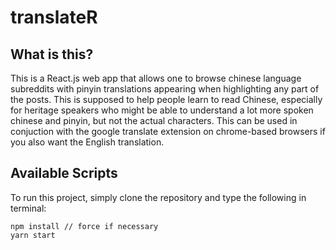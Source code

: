 # translateR

## What is this?

This is a React.js web app that allows one to browse chinese language subreddits with pinyin translations appearing when highlighting any part of the posts. This is supposed to help people learn to read Chinese, especially for heritage speakers who might be able to understand a lot more spoken chinese and pinyin, but not the actual characters. This can be used in conjuction with the google translate extension on chrome-based browsers if you also want the English translation.

## Available Scripts

To run this project, simply clone the repository and type the following in terminal:

```
npm install // force if necessary
yarn start
```